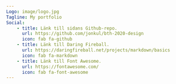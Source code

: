 ```yaml
---
Logo: image/logo.jpg
Tagline: My portfolio
Social:
    - title: Länk till sidans Github-repo.
      url: https://github.com/jonkul/bth-2020-design
      icon: fab fa-github
    - title: Länk till Daring Fireball.
      url: https://daringfireball.net/projects/markdown/basics
      icon: fab fa-markdown
    - title: Länk till Font Awesome.
      url: https://fontawesome.com/
      icon: fab fa-font-awesome
---
```

